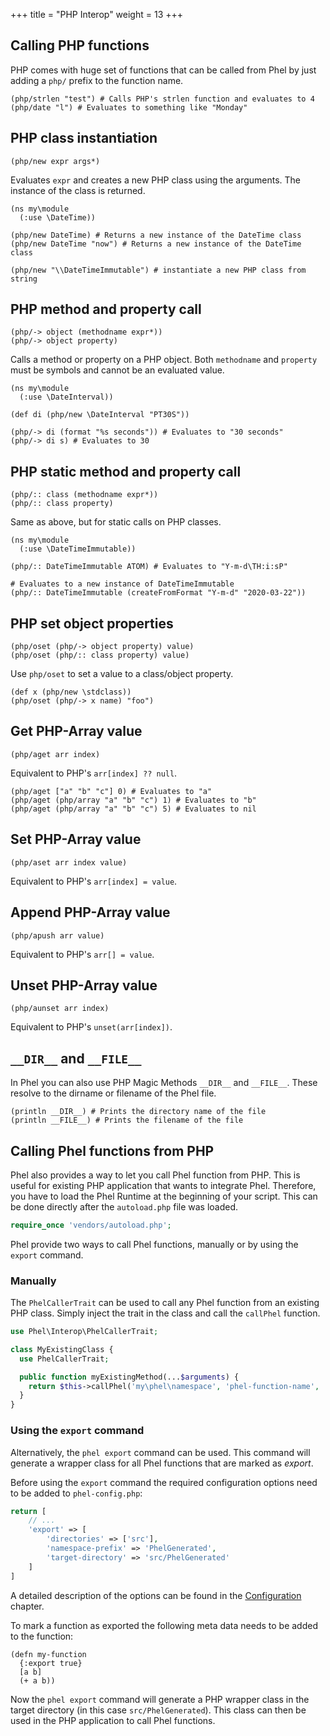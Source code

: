 +++
title = "PHP Interop"
weight = 13
+++

## Calling PHP functions

PHP comes with huge set of functions that can be called from Phel by just adding a `php/` prefix to the function name.

```
(php/strlen "test") # Calls PHP's strlen function and evaluates to 4
(php/date "l") # Evaluates to something like "Monday"
```

## PHP class instantiation

```phel
(php/new expr args*)
```

Evaluates `expr` and creates a new PHP class using the arguments. The instance of the class is returned.

```phel
(ns my\module
  (:use \DateTime))

(php/new DateTime) # Returns a new instance of the DateTime class
(php/new DateTime "now") # Returns a new instance of the DateTime class

(php/new "\\DateTimeImmutable") # instantiate a new PHP class from string
```

## PHP method and property call

```phel
(php/-> object (methodname expr*))
(php/-> object property)
```

Calls a method or property on a PHP object. Both `methodname` and `property` must be symbols and cannot be an evaluated value.

```phel
(ns my\module
  (:use \DateInterval))

(def di (php/new \DateInterval "PT30S"))

(php/-> di (format "%s seconds")) # Evaluates to "30 seconds"
(php/-> di s) # Evaluates to 30
```

## PHP static method and property call

```phel
(php/:: class (methodname expr*))
(php/:: class property)
```

Same as above, but for static calls on PHP classes.

```phel
(ns my\module
  (:use \DateTimeImmutable))

(php/:: DateTimeImmutable ATOM) # Evaluates to "Y-m-d\TH:i:sP"

# Evaluates to a new instance of DateTimeImmutable
(php/:: DateTimeImmutable (createFromFormat "Y-m-d" "2020-03-22"))

```

## PHP set object properties

```phel
(php/oset (php/-> object property) value)
(php/oset (php/:: class property) value)
```

Use `php/oset` to set a value to a class/object property.

```phel
(def x (php/new \stdclass))
(php/oset (php/-> x name) "foo")
```

## Get PHP-Array value

```phel
(php/aget arr index)
```

Equivalent to PHP's `arr[index] ?? null`.

```phel
(php/aget ["a" "b" "c"] 0) # Evaluates to "a"
(php/aget (php/array "a" "b" "c") 1) # Evaluates to "b"
(php/aget (php/array "a" "b" "c") 5) # Evaluates to nil
```

## Set PHP-Array value

```phel
(php/aset arr index value)
```

Equivalent to PHP's `arr[index] = value`.

## Append PHP-Array value

```phel
(php/apush arr value)
```

Equivalent to PHP's `arr[] = value`.

## Unset PHP-Array value

```phel
(php/aunset arr index)
```

Equivalent to PHP's `unset(arr[index])`.

## `__DIR__` and `__FILE__`

In Phel you can also use PHP Magic Methods `__DIR__` and `__FILE__`. These resolve to the dirname or filename of the Phel file.

```phel
(println __DIR__) # Prints the directory name of the file
(println __FILE__) # Prints the filename of the file
```

## Calling Phel functions from PHP

Phel also provides a way to let you call Phel function from PHP. This is useful for existing PHP application that wants to integrate Phel. 
Therefore, you have to load the Phel Runtime at the beginning of your script. This can be done directly after the `autoload.php` file was loaded.

```php
require_once 'vendors/autoload.php';
```

Phel provide two ways to call Phel functions, manually or by using the `export` command.

### Manually

The `PhelCallerTrait` can be used to call any Phel function from an existing PHP class.
Simply inject the trait in the class and call the `callPhel` function.

```php
use Phel\Interop\PhelCallerTrait;

class MyExistingClass {
  use PhelCallerTrait;

  public function myExistingMethod(...$arguments) {
    return $this->callPhel('my\phel\namespace', 'phel-function-name', ...$arguments);
  }
}
```

### Using the `export` command

Alternatively, the `phel export` command can be used. This command will generate a wrapper class for all Phel functions that are marked as *export*.

Before using the `export` command the required configuration options need to be added to `phel-config.php`:

```php
return [
    // ...
    'export' => [
        'directories' => ['src'],
        'namespace-prefix' => 'PhelGenerated',
        'target-directory' => 'src/PhelGenerated'
    ]
]
```

A detailed description of the options can be found in the [Configuration](/documentation/configuration/#export) chapter.

To mark a function as exported the following meta data needs to be added to the function:

```phel
(defn my-function
  {:export true}
  [a b]
  (+ a b))
```

Now the `phel export` command will generate a PHP wrapper class in the target directory (in this case `src/PhelGenerated`). This class can then be used in the PHP application to call Phel functions.

